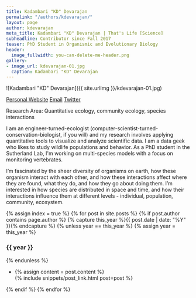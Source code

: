 ```yaml
---
title: Kadambari "KD" Devarajan
permalink: "/authors/kdevarajan/"
layout: page
author: kdevarajan
meta_title: Kadambari "KD" Devarajan | That's Life [Science]
subheadline: Contributor since Fall 2017
teaser: PhD Student in Organismic and Evolutionary Biology
header:
  image_fullwidth: you-can-delete-me-header.png
gallery:
- image_url: kdevarajan-01.jpg
  caption: Kadambari "KD" Devarajan
---
```


![Kadambari "KD" Devarajan]({{ site.urlimg }}/kdevarajan-01.jpg)<br>

[Personal Website](http://kadambarid.in)
[Email](mailto:kadambari.devarajan@gmail.com)
[Twitter](twitter.com/kadambarid)

Research Area: Quantitative ecology, community ecology, species interactions

I am an engineer-turned-ecologist (computer-scientist-turned-conservation-biologist, if you will) and my research involves applying quantitative tools to visualize and analyze scientific data. I am a data geek who likes to study wildlife populations and behavior. As a PhD student in the Sutherland Lab, I'm working on multi-species models with a focus on monitoring vertebrates.

I’m fascinated by the sheer diversity of organisms on earth, how these organism interact with each other, and how these interactions affect where they are found, what they do, and how they go about doing them. I’m interested in how species are distributed in space and time, and how their interactions influence them at different levels - individual, population, community, ecosystem.

{% assign index = true %}
{% for post in site.posts %}
{% if post.author contains page.author %}
{% capture this_year %}{{ post.date | date: "%Y" }}{% endcapture %}
{% unless year == this_year %}
{% assign year = this_year %}
<h3>{{ year }}</h3>
{% endunless %}
<ul style="list-style-type:disc">
 <li> 
 {% assign content = post.content %} 
 <article>
 {% include snippets/post_link.html post=post %}
 </article>
 </li>
</ul>
{% endif %}
{% endfor %}
